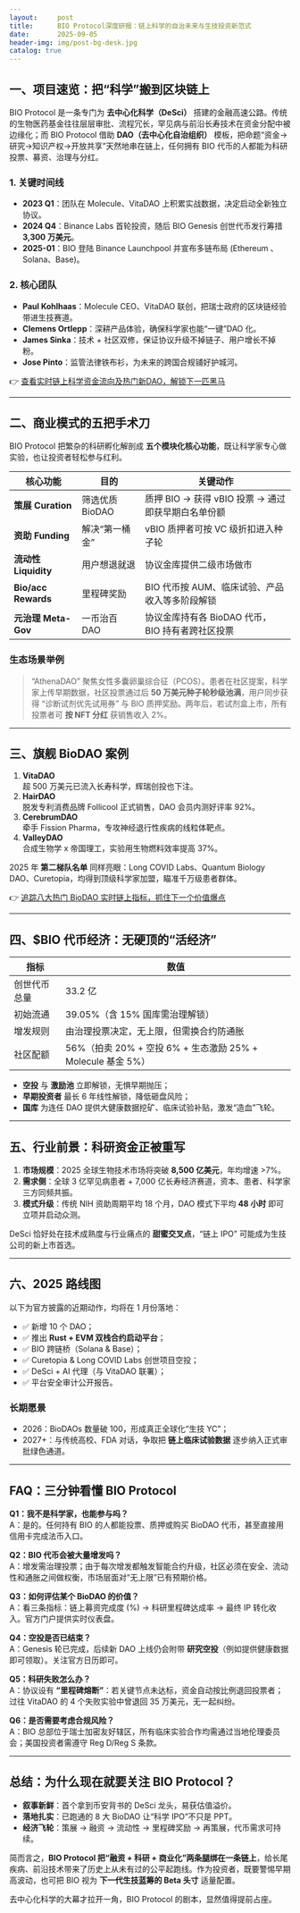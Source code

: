 ```yaml
---
layout:     post
title:      BIO Protocol深度研报：链上科学的自治未来与生技投资新范式
date:       2025-09-05
header-img: img/post-bg-desk.jpg
catalog: true
---
```


## 一、项目速览：把“科学”搬到区块链上

BIO Protocol 是一条专门为 **去中心化科学（DeSci）** 搭建的金融高速公路。传统的生物医药基金往往层层审批、流程冗长，罕见病与前沿长寿技术在资金分配中被边缘化；而 BIO Protocol 借助 **DAO（去中心化自治组织）** 模板，把命题“资金→研究→知识产权→开放共享”天然地串在链上，任何拥有 BIO 代币的人都能为科研投票、募资、治理与分红。

### 1. 关键时间线  
- **2023 Q1**：团队在 Molecule、VitaDAO 上积累实战数据，决定启动全新独立协议。  
- **2024 Q4**：Binance Labs 首轮投资，随后 BIO Genesis 创世代币发行筹措 **3,300 万美元**。  
- **2025-01**：BIO 登陆 Binance Launchpool 并宣布多链布局 (Ethereum 、Solana、Base)。

### 2. 核心团队  
- **Paul Kohlhaas**：Molecule CEO、VitaDAO 联创，把瑞士政府的区块链经验带进生技赛道。  
- **Clemens Ortlepp**：深耕产品体验，确保科学家也能“一键”DAO 化。  
- **James Sinka**：技术 + 社区双修，保证协议升级不掉链子、用户增长不掉粉。  
- **Jose Pinto**：监管法律铁布衫，为未来的跨国合规铺好护城河。

👉 [查看实时链上科学资金流向及热门新DAO，解锁下一匹黑马](https://okxdog.com/)

---

## 二、商业模式的五把手术刀

BIO Protocol 把繁杂的科研孵化解剖成 **五个模块化核心功能**，既让科学家专心做实验，也让投资者轻松参与红利。

| 核心功能 | 目的 | 关键动作 |
|---|---|---|
| **策展 Curation** | 筛选优质 BioDAO | 质押 BIO → 获得 vBIO 投票 → 通过即获早期白名单份额 |
| **资助 Funding** | 解决“第一桶金” | vBIO 质押者可按 VC 级折扣进入种子轮 |
| **流动性 Liquidity** | 用户想退就退 | 协议金库提供二级市场做市 |
| **Bio/acc Rewards** | 里程碑奖励 | BIO 代币按 AUM、临床试验、产品收入等多阶段解锁 |
| **元治理 Meta-Gov** | 一币治百 DAO | 协议金库持有各 BioDAO 代币，BIO 持有者跨社区投票 |

### 生态场景举例
> “AthenaDAO” 聚焦女性多囊卵巢综合征（PCOS）。患者在社区提案，科学家上传早期数据，社区投票通过后 **50 万美元种子轮秒级池满**，用户同步获得 “诊断试剂优先试用券” 与 BIO 质押奖励。两年后，若试剂盒上市，所有投票者可 **按 NFT 分红** 获销售收入 2%。

---

## 三、旗舰 BioDAO 案例

1. **VitaDAO**  
超 500 万美元已流入长寿科学，辉瑞创投也下注。  
2. **HairDAO**  
脱发专利消费品牌 Follicool 正式销售，DAO 会员内测好评率 92%。  
3. **CerebrumDAO**  
牵手 Fission Pharma，专攻神经退行性疾病的线粒体靶点。  
4. **ValleyDAO**  
合成生物学 x 帝国理工，实验用生物燃料效率提高 37%。  

2025 年 **第二梯队名单** 同样亮眼：Long COVID Labs、Quantum Biology DAO、Curetopia，均得到顶级科学家加盟，瞄准千万级患者群体。

👉 [追踪八大热门 BioDAO 实时链上指标，抓住下一个价值爆点](https://okxdog.com/)

---

## 四、$BIO 代币经济：无硬顶的“活经济”

| 指标 | 数值 |
|---|---|
| 创世代币总量 | 33.2 亿 |
| 初始流通 | 39.05%（含 15% 国库需治理解锁） |
| 增发规则 | 由治理投票决定，无上限，但需换合约防通胀 |
| 社区配额 | 56%（拍卖 20% + 空投 6% + 生态激励 25% + Molecule 基金 5%） |

- **空投** 与 **激励池** 立即解锁，无惧早期抛压；  
- **早期投资者** 最长 6 年线性解锁，降低砸盘风险；  
- **国库** 为连任 DAO 提供大健康数据挖矿、临床试验补贴，激发“造血”飞轮。

---

## 五、行业前景：科研资金正被重写

1. **市场规模**：2025 全球生物技术市场将突破 **8,500 亿美元**，年均增速 >7%。  
2. **需求侧**：全球 3 亿罕见病患者 + 7,000 亿长寿经济赛道，资本、患者、科学家三方同频共振。  
3. **模式升级**：传统 NIH 资助周期平均 18 个月，DAO 模式下平均 **48 小时** 即可立项并启动众测。  

DeSci 恰好处在技术成熟度与行业痛点的 **甜蜜交叉点**，“链上 IPO” 可能成为生技公司的新上市首选。

---

## 六、2025 路线图

以下为官方披露的近期动作，均将在 1 月份落地：

- ✅ 新增 10 个 DAO；  
- ✅ 推出 **Rust + EVM 双栈合约启动平台**；  
- ✅ BIO 跨链桥（Solana & Base）；  
- ✅ Curetopia & Long COVID Labs 创世项目空投；  
- ✅ DeSci + AI 代理（与 VitaDAO 联署）；  
- ✅ 平台安全审计公开报告。

### 长期愿景
- 2026：BioDAOs 数量破 100，形成真正全球化“生技 YC”；  
- 2027+：与传统高校、FDA 对话，争取把 **链上临床试验数据** 逐步纳入正式审批绿色通道。

---

## FAQ：三分钟看懂 BIO Protocol

**Q1：我不是科学家，也能参与吗？**  
A：是的。任何持有 BIO 的人都能投票、质押或购买 BioDAO 代币，甚至直接用信用卡完成法币入口。

**Q2：BIO 代币会被大量增发吗？**  
A：增发需治理投票；由于每次增发都触发智能合约升级，社区必须在安全、流动性和通胀之间做权衡，市场层面对“无上限”已有预期价格。

**Q3：如何评估某个 BioDAO 的价值？**  
A：看三条指标：链上募资完成度 (%) → 科研里程碑达成率 → 最终 IP 转化收入。官方门户提供实时仪表盘。

**Q4：空投是否已结束？**  
A：Genesis 轮已完成，后续新 DAO 上线仍会附带 **研究空投**（例如提供健康数据即可领取）。关注官方日历即可。

**Q5：科研失败怎么办？**  
A：协议设有 **“里程碑熔断”**：若关键节点未达标，资金自动按比例退回投票者；过往 VitaDAO 的 4 个失败实验中曾退回 35 万美元，无一起纠纷。

**Q6：是否需要考虑合规风险？**  
A：BIO 总部位于瑞士加密友好辖区，所有临床实验合作均需通过当地伦理委员会；美国投资者需遵守 Reg D/Reg S 条款。

---

## 总结：为什么现在就要关注 BIO Protocol？

- **叙事新鲜**：首个拿到币安背书的 DeSci 龙头，易获估值溢价。  
- **落地扎实**：已跑通的 8 大 BioDAO 让“科学 IPO”不只是 PPT。  
- **经济飞轮**：策展 → 融资 → 流动性 → 里程碑奖励 → 再策展，代币需求可持续。  

简而言之，**BIO Protocol 把“融资 + 科研 + 商业化”两条腿绑在一条链上**，给长尾疾病、前沿技术带来了历史上从未有过的公平起跑线。作为投资者，既要警惕早期高波动，也可把 BIO 视为 **下一代生技蓝筹的 Beta 头寸** 适量配置。

去中心化科学的大幕才拉开一角，BIO Protocol 的剧本，显然值得提前占座。